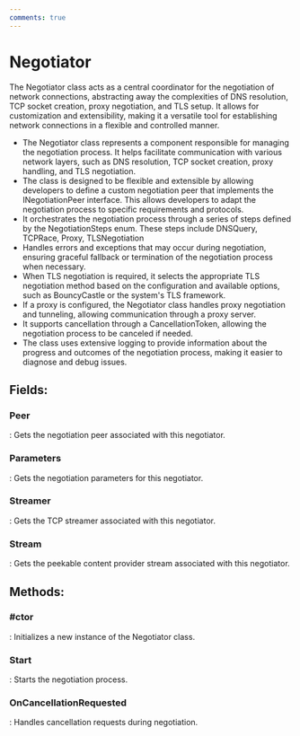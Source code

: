 ```yaml
---
comments: true
---
```

# Negotiator

The Negotiator class acts as a central coordinator for the negotiation of network connections, abstracting away the complexities of DNS resolution, TCP socket creation, proxy negotiation, and TLS setup. It allows for customization and extensibility, making it a versatile tool for establishing network connections in a flexible and controlled manner.

- The Negotiator class represents a component responsible for managing the negotiation process. It helps facilitate communication with various network layers, such as DNS resolution, TCP socket creation, proxy handling, and TLS negotiation.
- The class is designed to be flexible and extensible by allowing developers to define a custom negotiation peer that implements the INegotiationPeer interface. This allows developers to adapt the negotiation process to specific requirements and protocols.
- It orchestrates the negotiation process through a series of steps defined by the NegotiationSteps enum. These steps include DNSQuery, TCPRace, Proxy, TLSNegotiation
- Handles errors and exceptions that may occur during negotiation, ensuring graceful fallback or termination of the negotiation process when necessary.
- When TLS negotiation is required, it selects the appropriate TLS negotiation method based on the configuration and available options, such as BouncyCastle or the system's TLS framework.
- If a proxy is configured, the Negotiator class handles proxy negotiation and tunneling, allowing communication through a proxy server.
- It supports cancellation through a CancellationToken, allowing the negotiation process to be canceled if needed.
- The class uses extensive logging to provide information about the progress and outcomes of the negotiation process, making it easier to diagnose and debug issues.



## **Fields**:
### **Peer**
: Gets the negotiation peer associated with this negotiator. 
### **Parameters**
: Gets the negotiation parameters for this negotiator. 
### **Streamer**
: Gets the TCP streamer associated with this negotiator. 
### **Stream**
: Gets the peekable content provider stream associated with this negotiator. 
## **Methods**:

### **#ctor**
: Initializes a new instance of the Negotiator class. 

### **Start**
: Starts the negotiation process. 

### **OnCancellationRequested**
: Handles cancellation requests during negotiation. 